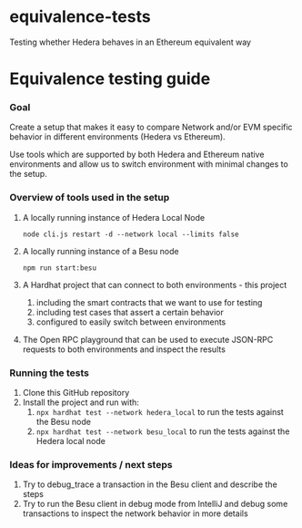 # equivalence-tests

Testing whether Hedera behaves in an Ethereum equivalent way

# Equivalence testing guide

### Goal

Create a setup that makes it easy to compare Network and/or EVM specific behavior in different environments (Hedera vs Ethereum).

Use tools which are supported by both Hedera and Ethereum native environments and allow us to switch environment with minimal changes to the setup.

### Overview of tools used in the setup

1. A locally running instance of Hedera Local Node

   ```
   node cli.js restart -d --network local --limits false
   ```

2. A locally running instance of a Besu node

   ```
   npm run start:besu
   ```

3. A Hardhat project that can connect to both environments - this project
   1. including the smart contracts that we want to use for testing
   2. including test cases that assert a certain behavior
   3. configured to easily switch between environments
4. The Open RPC playground that can be used to execute JSON-RPC requests to both environments and inspect the results

### Running the tests

1. Clone this GitHub repository
2. Install the project and run with:
   1. `npx hardhat test --network hedera_local` to run the tests against the Besu node
   2. `npx hardhat test --network besu_local` to run the tests against the Hedera local node

### Ideas for improvements / next steps

1. Try to debug_trace a transaction in the Besu client and describe the steps
2. Try to run the Besu client in debug mode from IntelliJ and debug some transactions to inspect the network behavior in more details
